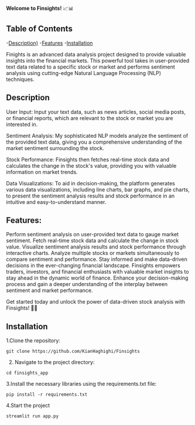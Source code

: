 **Welcome to Finsights!** 📈📊

## Table of Contents

  -[Description)](#Description)
  -[Features](#Features)
  -[Installation](#Installation)

Finights is an advanced data analysis project designed to provide valuable insights into the financial markets. This powerful tool takes in user-provided text data related to a specific stock or market and performs sentiment analysis using cutting-edge Natural Language Processing (NLP) techniques.

## Description

User Input: Input your text data, such as news articles, social media posts, or financial reports, which are relevant to the stock or market you are interested in.

Sentiment Analysis: My sophisticated NLP models analyze the sentiment of the provided text data, giving you a comprehensive understanding of the market sentiment surrounding the stock.

Stock Performance: Finsights then fetches real-time stock data and calculates the change in the stock's value, providing you with valuable information on market trends.

Data Visualizations: To aid in decision-making, the platform generates various data visualizations, including line charts, bar graphs, and pie charts, to present the sentiment analysis results and stock performance in an intuitive and easy-to-understand manner.

## Features:

Perform sentiment analysis on user-provided text data to gauge market sentiment.
Fetch real-time stock data and calculate the change in stock value.
Visualize sentiment analysis results and stock performance through interactive charts.
Analyze multiple stocks or markets simultaneously to compare sentiment and performance.
Stay informed and make data-driven decisions in the ever-changing financial landscape.
Finsights empowers traders, investors, and financial enthusiasts with valuable market insights to stay ahead in the dynamic world of finance. Enhance your decision-making process and gain a deeper understanding of the interplay between sentiment and market performance.

Get started today and unlock the power of data-driven stock analysis with Finsights! 🚀💼

## Installation
1.Clone the repository:
```
git clone https://github.com/KianHaghighi/Finsights
```
2. Navigate to the project directory:
```
cd finsights_app
```
3.Install the necessary libraries using the requirements.txt file:
```
pip install -r requirements.txt
```
4.Start the project
```
streamlit run app.py
```
